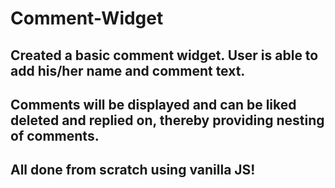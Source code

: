 # Comment-Widget

## Created a basic comment widget. User is able to add his/her name and comment text. 
## Comments will be displayed and can be liked deleted and replied on, thereby providing nesting of comments.
## All done from scratch using vanilla JS! 
